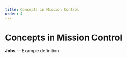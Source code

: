 ```yaml
---
title: Concepts in Mission Control
order: 4
---
```


# Concepts in Mission Control

**Jobs** &mdash; Example definition
